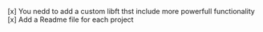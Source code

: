 [x] You nedd to add a custom libft thst include more powerfull functionality
[x] Add a Readme file for each project
